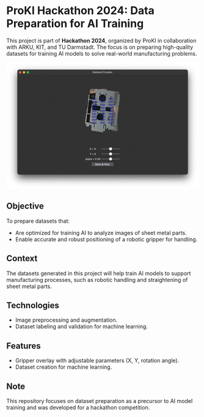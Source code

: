 # ProKI Hackathon 2024: Data Preparation for AI Training

This project is part of **Hackathon 2024**, organized by ProKI in collaboration with ARKU, KIT, and TU Darmstadt. The focus is on preparing high-quality datasets for training AI models to solve real-world manufacturing problems.

![Dataset Creator Screenshot](./img.png)

## Objective
To prepare datasets that:
- Are optimized for training AI to analyze images of sheet metal parts.
- Enable accurate and robust positioning of a robotic gripper for handling.

## Context
The datasets generated in this project will help train AI models to support manufacturing processes, such as robotic handling and straightening of sheet metal parts.

## Technologies
- Image preprocessing and augmentation.
- Dataset labeling and validation for machine learning.

## Features
- Gripper overlay with adjustable parameters (X, Y, rotation angle).
- Dataset creation for machine learning.

## Note
This repository focuses on dataset preparation as a precursor to AI model training and was developed for a hackathon competition.